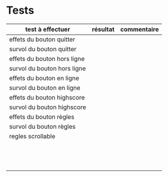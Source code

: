 # Tests

|test à effectuer|résultat|commentaire|
|-|-|-|
|effets du bouton quitter|||
|survol du bouton quitter|||
|effets du bouton hors ligne|||
|survol du bouton hors ligne|||
|effets du bouton en ligne|||
|survol du bouton en ligne|||
|effets du bouton highscore|||
|survol du bouton highscore|||
|effets du bouton règles|||
|survol du bouton règles|||
|regles scrollable|||
||||
||||
||||
||||
||||
||||
||||
||||
||||
||||
||||
||||
||||
